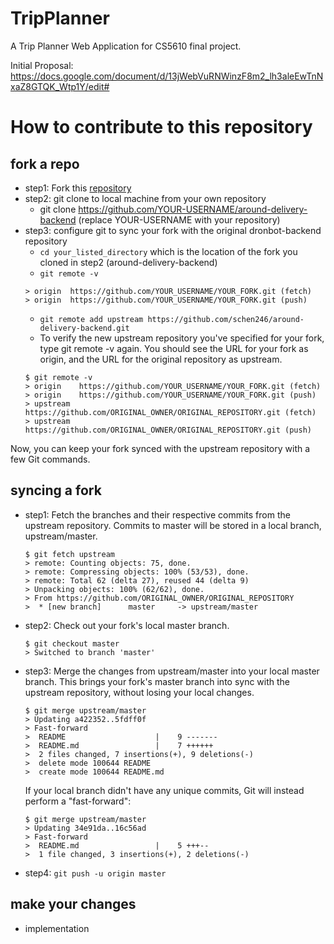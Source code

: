 # TripPlanner
A Trip Planner Web Application for CS5610 final project.

Initial Proposal:
https://docs.google.com/document/d/13jWebVuRNWinzF8m2_lh3aleEwTnNxaZ8GTQK_Wtp1Y/edit#


# How to contribute to this repository

## fork a repo
- step1: Fork this [repository](https://github.com/schen246/dronbot-backend.git)
- step2: git clone to local machine from your own repository
    - git clone https://github.com/YOUR-USERNAME/around-delivery-backend (replace YOUR-USERNAME with your repository)
- step3: configure git to sync your fork with the original dronbot-backend repository
    - `cd your_listed_directory` which is the location of the fork you cloned in step2 (around-delivery-backend)
    - `git remote -v`
    ```
    > origin  https://github.com/YOUR_USERNAME/YOUR_FORK.git (fetch)
    > origin  https://github.com/YOUR_USERNAME/YOUR_FORK.git (push)
    ```
    - `git remote add upstream https://github.com/schen246/around-delivery-backend.git`
    - To verify the new upstream repository you've specified for your fork, type git remote -v again. You should see the URL for your fork as origin, and the URL for the original repository as upstream.
    ```
    $ git remote -v
    > origin    https://github.com/YOUR_USERNAME/YOUR_FORK.git (fetch)
    > origin    https://github.com/YOUR_USERNAME/YOUR_FORK.git (push)
    > upstream  https://github.com/ORIGINAL_OWNER/ORIGINAL_REPOSITORY.git (fetch)
    > upstream  https://github.com/ORIGINAL_OWNER/ORIGINAL_REPOSITORY.git (push)
    ```
Now, you can keep your fork synced with the upstream repository with a few Git commands.
## syncing a fork
- step1: Fetch the branches and their respective commits from the upstream repository. Commits to master will be stored in a local branch, upstream/master.
    ```
    $ git fetch upstream
    > remote: Counting objects: 75, done.
    > remote: Compressing objects: 100% (53/53), done.
    > remote: Total 62 (delta 27), reused 44 (delta 9)
    > Unpacking objects: 100% (62/62), done.
    > From https://github.com/ORIGINAL_OWNER/ORIGINAL_REPOSITORY
    >  * [new branch]      master     -> upstream/master
    ```
- step2: Check out your fork's local master branch.
    ```
    $ git checkout master
    > Switched to branch 'master'
    ```
- step3: Merge the changes from upstream/master into your local master branch. This brings your fork's master branch into sync with the upstream repository, without losing your local changes.
    ```
    $ git merge upstream/master
    > Updating a422352..5fdff0f
    > Fast-forward
    >  README                    |    9 -------
    >  README.md                 |    7 ++++++
    >  2 files changed, 7 insertions(+), 9 deletions(-)
    >  delete mode 100644 README
    >  create mode 100644 README.md
    ```
    If your local branch didn't have any unique commits, Git will instead perform a "fast-forward":
    ```
    $ git merge upstream/master
    > Updating 34e91da..16c56ad
    > Fast-forward
    >  README.md                 |    5 +++--
    >  1 file changed, 3 insertions(+), 2 deletions(-)
    ```
- step4: `git push -u origin master`
## make your changes
- implementation
